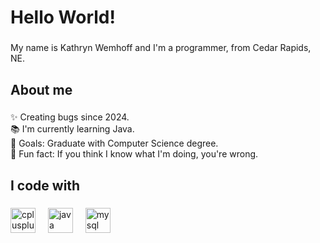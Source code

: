 <h1 align="left">Hello World!</h1>

###

<p align="left">My name is Kathryn Wemhoff and I'm a programmer, from Cedar Rapids, NE.</p>

###

<h2 align="left">About me</h2>

###

<p align="left">✨ Creating bugs since 2024.<br>📚 I'm currently learning Java.<br>🎯 Goals: Graduate with Computer Science degree.<br>🎲 Fun fact: If you think I know what I'm doing, you're wrong.</p>

###

<h2 align="left">I code with</h2>

###

<div align="left">
  <img src="https://cdn.jsdelivr.net/gh/devicons/devicon/icons/cplusplus/cplusplus-original.svg" height="40" alt="cplusplus logo"  />
  <img width="12" />
  <img src="https://cdn.jsdelivr.net/gh/devicons/devicon/icons/java/java-original.svg" height="40" alt="java logo"  />
  <img width="12" />
  <img src="https://cdn.jsdelivr.net/gh/devicons/devicon/icons/mysql/mysql-original.svg" height="40" alt="mysql logo"  />
</div>

###
